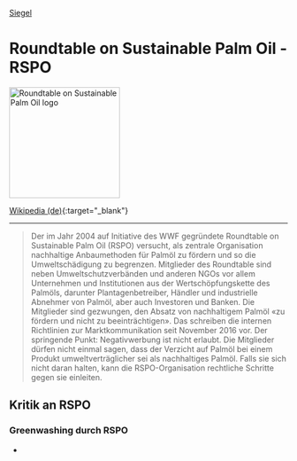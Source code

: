 [Siegel](../siegel.html)   

# Roundtable on Sustainable Palm Oil - RSPO

<img src="https://upload.wikimedia.org/wikipedia/commons/thumb/8/8e/FairTrade-Logo.svg/680px-FairTrade-Logo.svg.png" height="200" alt="Roundtable on Sustainable Palm Oil logo">

[Wikipedia (de)](https://de.wikipedia.org/wiki/Roundtable_on_Sustainable_Palm_Oil){:target="_blank"}   

---   

> Der im Jahr 2004 auf Initiative des WWF gegründete Roundtable on Sustainable Palm Oil (RSPO) versucht, als zentrale Organisation nachhaltige Anbaumethoden für Palmöl zu fördern und so die Umweltschädigung zu begrenzen. Mitglieder des Roundtable sind neben Umweltschutzverbänden und anderen NGOs vor allem Unternehmen und Institutionen aus der Wertschöpfungskette des Palmöls, darunter Plantagenbetreiber, Händler und industrielle Abnehmer von Palmöl, aber auch Investoren und Banken.
Die Mitglieder sind gezwungen, den Absatz von nachhaltigem Palmöl «zu fördern und nicht zu beeinträchtigen». Das schreiben die internen Richtlinien zur Marktkommunikation seit November 2016 vor. Der springende Punkt: Negativwerbung ist nicht erlaubt. Die Mitglieder dürfen nicht einmal sagen, dass der Verzicht auf Palmöl bei einem Produkt umweltverträglicher sei als nachhaltiges Palmöl. Falls sie sich nicht daran halten, kann die RSPO-Organisation rechtliche Schritte gegen sie einleiten.

## <a name="kritik">Kritik an RSPO</a>

### <a name="greenwashing">Greenwashing durch RSPO</a>
*
